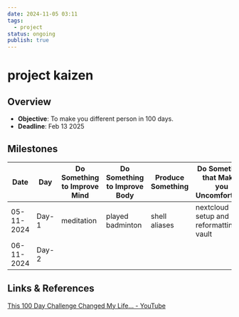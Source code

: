 ```yaml
---
date: 2024-11-05 03:11
tags:
  - project
status: ongoing
publish: true
---
```

# project kaizen

## Overview
- **Objective**: To make you different person in 100 days.
- **Deadline**: Feb 13 2025

## Milestones
| Date       | Day   | Do Something to Improve Mind | Do Something to Improve Body | Produce Something | Do Something that Makes you Uncomfortable | Healthy Diet |
| ---------- | ----- | ---------------------------- | ---------------------------- | ----------------- | ----------------------------------------- | ------------ |
| 05-11-2024 | Day-1 | meditation                   | played badminton             | shell aliases     | nextcloud setup and reformatting vault    | yes.         |
| 06-11-2024 | Day-2 |                              |                              |                   |                                           |              |

## Links & References
[This 100 Day Challenge Changed My Life... - YouTube](https://www.youtube.com/watch?v=OT8WKSfUqKQ)